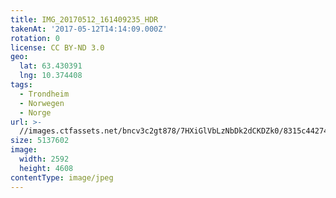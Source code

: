 ```yaml
---
title: IMG_20170512_161409235_HDR
takenAt: '2017-05-12T14:14:09.000Z'
rotation: 0
license: CC BY-ND 3.0
geo:
  lat: 63.430391
  lng: 10.374408
tags:
  - Trondheim
  - Norwegen
  - Norge
url: >-
  //images.ctfassets.net/bncv3c2gt878/7HXiGlVbLzNbDk2dCKDZk0/8315c4427490c9b3d9a9c60682bec91f/img_20170512_161409235_hdr_34265204020_o
size: 5137602
image:
  width: 2592
  height: 4608
contentType: image/jpeg
---
```


